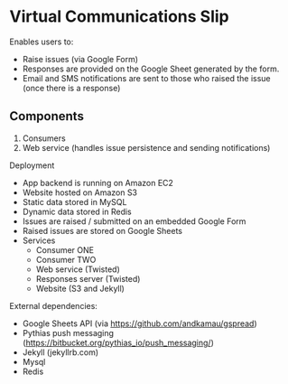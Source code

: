 # Virtual Communications Slip

Enables users to:
* Raise issues (via Google Form)
* Responses are provided on the Google Sheet generated by the form.
* Email and SMS notifications are sent to those who raised the issue (once there is a response)

## Components

1. Consumers
2. Web service (handles issue persistence and sending notifications)

Deployment
* App backend is running on Amazon EC2
* Website hosted on Amazon S3
* Static data stored in MySQL
* Dynamic data stored in Redis
* Issues are raised / submitted on an embedded Google Form
* Raised issues are stored on Google Sheets
* Services
  - Consumer ONE
  - Consumer TWO
  - Web service (Twisted)
  - Responses server (Twisted)
  - Website (S3 and Jekyll)

External dependencies:
* Google Sheets API (via https://github.com/andkamau/gspread)
* Pythias push messaging (https://bitbucket.org/pythias_io/push_messaging/)
* Jekyll (jekyllrb.com)
* Mysql
* Redis
